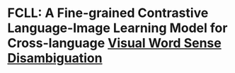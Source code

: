 # FCLL: A Fine-grained Contrastive Language-Image Learning Model for Cross-language [Visual Word Sense Disambiguation](https://raganato.github.io/vwsd/)

